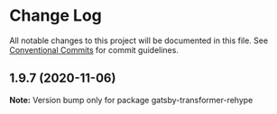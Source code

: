 # Change Log

All notable changes to this project will be documented in this file.
See [Conventional Commits](https://conventionalcommits.org) for commit guidelines.

## 1.9.7 (2020-11-06)

**Note:** Version bump only for package gatsby-transformer-rehype
